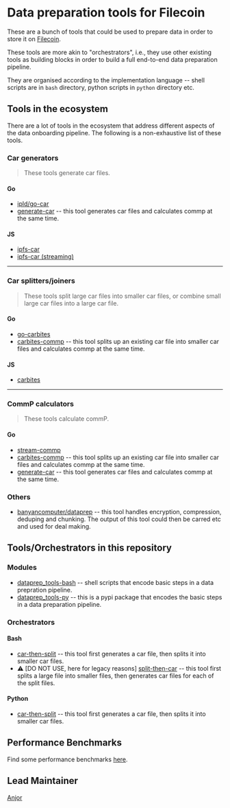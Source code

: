 # Data preparation tools for Filecoin

These are a bunch of tools that could be used to prepare data in order to store it on [Filecoin](https://filecoin.io).

These tools are more akin to "orchestrators", i.e., they use other existing tools as
building blocks in order to build a full end-to-end data preparation pipeline.

They are organised according to the implementation language -- shell scripts are in `bash` directory, python scripts in `python` directory etc.

## Tools in the ecosystem

There are a lot of tools in the ecosystem that address different aspects of the data
onboarding pipeline. The following is a non-exhaustive list of these tools.

### Car generators

> These tools generate car files.

#### Go
- [ipld/go-car](https://github.com/ipld/go-car)
- [generate-car](https://github.com/tech-greedy/generate-car) -- this tool generates car files and calculates commp at the same time.


#### JS
- [ipfs-car](https://github.com/web3-storage/ipfs-car)
- [ipfs-car (streaming)](https://github.com/web3-storage/ipfs-car2)

---

### Car splitters/joiners

> These tools split large car files into smaller car files, or combine small large car files into a large car file.

#### Go
- [go-carbites](https://github.com/alanshaw/go-carbites)
- [carbites-commp](https://github.com/anjor/go-carbites-commp) -- this tool splits up an existing car file into smaller car files and calculates commp at the same time.


#### JS
- [carbites](https://github.com/nftstorage/carbites)

---

### CommP calculators

> These tools calculate commP.

#### Go
- [stream-commp](https://github.com/filecoin-project/go-fil-commp-hashhash)
- [carbites-commp](https://github.com/anjor/go-carbites-commp) -- this tool splits up an existing car file into smaller car files and calculates commp at the same time.
- [generate-car](https://github.com/tech-greedy/generate-car) -- this tool generates car files and calculates commp at the same time.


### Others

- [banyancomputer/dataprep](https://github.com/banyancomputer/dataprep) -- this tool handles encryption, compression, deduping and chunking. The output of this tool could then be carred etc and used for deal making.

## Tools/Orchestrators in this repository

### Modules
- [dataprep_tools-bash](./modules/dataprep_tools-bash) -- shell scripts that encode basic steps in a data prepration pipeline.
- [dataprep_tools-py](./modules/dataprep_tools-py) -- this is a pypi package that encodes the basic steps in a data preparation pipeline. 

### Orchestrators

#### Bash

- [car-then-split](./orchestrators/bash/car-then-split) -- this tool first generates a car file, then splits it into smaller car files.
- :warning: [DO NOT USE, here for legacy reasons]
  [split-then-car](./orchestrators/bash/split-then-car) -- this tool first splits a large file into smaller files, then generates car files for each of the split files.

#### Python

- [car-then-split](./orchestrators/python/car-then-split) -- this tool first generates a car file, then splits it into smaller car files. 



## Performance Benchmarks

Find some performance benchmarks [here](./performance).

## Lead Maintainer

[Anjor](https://github.com/anjor)
